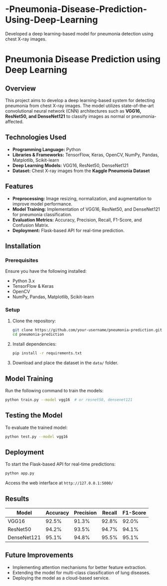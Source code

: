 # -Pneumonia-Disease-Prediction-Using-Deep-Learning
Developed a deep learning-based model for pneumonia detection using chest X-ray images.


# Pneumonia Disease Prediction using Deep Learning

## Overview
This project aims to develop a deep learning-based system for detecting pneumonia from chest X-ray images. The model utilizes state-of-the-art convolutional neural network (CNN) architectures such as **VGG16, ResNet50, and DenseNet121** to classify images as normal or pneumonia-affected.

## Technologies Used
- **Programming Language:** Python
- **Libraries & Frameworks:** TensorFlow, Keras, OpenCV, NumPy, Pandas, Matplotlib, Scikit-learn
- **Deep Learning Models:** VGG16, ResNet50, DenseNet121
- **Dataset:** Chest X-ray images from the **Kaggle Pneumonia Dataset**

## Features
- **Preprocessing:** Image resizing, normalization, and augmentation to improve model performance.
- **Model Training:** Implementation of VGG16, ResNet50, and DenseNet121 for pneumonia classification.
- **Evaluation Metrics:** Accuracy, Precision, Recall, F1-Score, and Confusion Matrix.
- **Deployment:** Flask-based API for real-time prediction.

## Installation
### Prerequisites
Ensure you have the following installed:
- Python 3.x
- TensorFlow & Keras
- OpenCV
- NumPy, Pandas, Matplotlib, Scikit-learn

### Setup
1. Clone the repository:
   ```sh
   git clone https://github.com/your-username/pneumonia-prediction.git
   cd pneumonia-prediction
   ```
2. Install dependencies:
   ```sh
   pip install -r requirements.txt
   ```
3. Download and place the dataset in the `data/` folder.

## Model Training
Run the following command to train the models:
```sh
python train.py --model vgg16  # or resnet50, densenet121
```

## Testing the Model
To evaluate the trained model:
```sh
python test.py --model vgg16
```

## Deployment
To start the Flask-based API for real-time predictions:
```sh
python app.py
```
Access the web interface at `http://127.0.0.1:5000/`

## Results
| Model      | Accuracy | Precision | Recall | F1-Score |
|------------|---------|-----------|--------|----------|
| VGG16      | 92.5%   | 91.3%     | 92.8%  | 92.0%    |
| ResNet50   | 94.2%   | 93.5%     | 94.7%  | 94.1%    |
| DenseNet121| 95.1%   | 94.8%     | 95.5%  | 95.1%    |

## Future Improvements
- Implementing attention mechanisms for better feature extraction.
- Extending the model for multi-class classification of lung diseases.
- Deploying the model as a cloud-based service.


